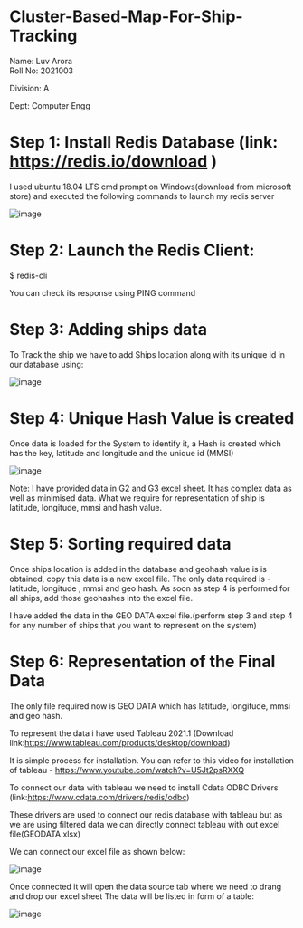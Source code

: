 # Cluster-Based-Map-For-Ship-Tracking
Name: Luv Arora   
Roll No: 2021003 

Division: A

Dept: Computer Engg

# **Step 1**: Install Redis Database (link: https://redis.io/download )

I used ubuntu 18.04 LTS cmd prompt on Windows(download from microsoft store) and executed the following commands to launch my redis server

![image](https://user-images.githubusercontent.com/81869471/115849322-65f0aa80-a442-11eb-97b0-4f452d7cc5ce.png)

# **Step 2**: Launch the Redis Client:

$ redis-cli

You can check its response using PING command

# **Step 3**: Adding ships data

To Track the ship we have to add Ships location along with its unique id in our database using:

![image](https://user-images.githubusercontent.com/81869471/115852178-6c345600-a445-11eb-91fc-00cb43814266.png)

# **Step 4**: Unique Hash Value is created

Once data is loaded for the System to identify it, a Hash is created which has the key, latitude and longitude and the unique id (MMSI)

![image](https://user-images.githubusercontent.com/81869471/115852416-b0275b00-a445-11eb-9c77-183c3619374e.png)

Note:
I have provided data in G2 and G3 excel sheet. It has complex data as well as minimised data.
What we require for representation of ship is latitude, longitude, mmsi and hash value.

# **Step 5**: Sorting required data

Once ships location is added in the database and geohash value is is obtained, copy this data is a new excel file.
The only data required is - latitude, longitude , mmsi and geo hash.
As soon as step 4 is performed for all ships, add those geohashes into the excel file.

I have added the data in the GEO DATA excel file.(perform step 3 and step 4 for any number of ships that you want to represent on the system) 

# **Step 6**: Representation of the Final Data

The only file required now is GEO DATA which has latitude, longitude, mmsi and geo hash.

To represent the data i have used Tableau 2021.1 (Download link:https://www.tableau.com/products/desktop/download)

It is simple process for installation. You can refer to this video for installation of tableau - https://www.youtube.com/watch?v=U5Jt2psRXXQ

To connect our data with tableau we need to install Cdata ODBC Drivers (link:https://www.cdata.com/drivers/redis/odbc)

These drivers are used to connect our redis database with tableau but as we are using filtered data we can directly connect tableau with out excel file(GEODATA.xlsx)

We can connect our excel file as shown below:

![image](https://user-images.githubusercontent.com/81869471/115988693-7dfa3280-a5d8-11eb-96c2-2f5c6609b17d.png)

Once connected it will open the data source tab where we need to drang and drop our excel sheet
The data will be listed in form of a table:

![image](https://user-images.githubusercontent.com/81869471/115988767-d0d3ea00-a5d8-11eb-952c-b90d58c2157a.png)

